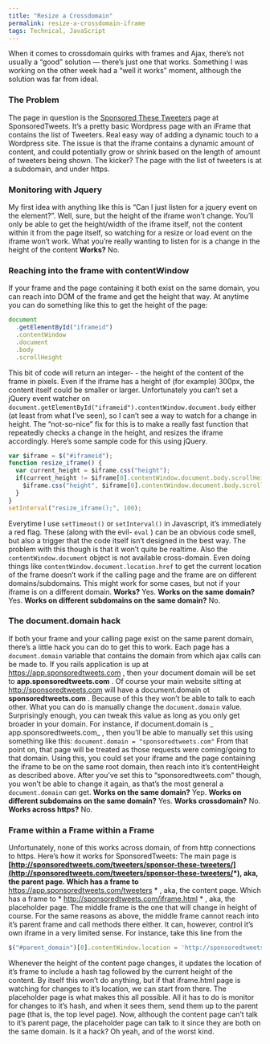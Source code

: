 ```yaml
---
title: "Resize a Crossdomain"
permalink: resize-a-crossdomain-iframe
tags: Technical, JavaScript
---
```


When it comes to crossdomain quirks with frames and Ajax, there’s not usually a “good” solution — there’s just one that works. Something I was working on the other week had a “well it works” moment, although the solution was far from ideal.

### The Problem

The page in question is the [Sponsored These Tweeters](http://sponsoredtweets.com/tweeters/sponsor-these-tweeters/) page at SponsoredTweets. It’s a pretty basic Wordpress page with an iFrame that contains the list of Tweeters. Real easy way of adding a dynamic touch to a Wordpress site. The issue is that the iframe contains a dynamic amount of content, and could potentially grow or shrink based on the length of amount of tweeters being shown. The kicker? The page with the list of tweeters is at a subdomain, and under https.

### Monitoring with Jquery

My first idea with anything like this is “Can I just listen for a jquery event on the element?”. Well, sure, but the height of the iframe won’t change. You’ll only be able to get the height/width of the iframe itself, not the content within it from the page itself, so watching for a resize or load event on the iframe won’t work. What you’re really wanting to listen for is a change in the height of the content **Works?** No.

### Reaching into the frame with contentWindow

If your frame and the page containing it both exist on the same domain, you can reach into DOM of the frame and get the height that way. At anytime you can do something like this to get the height of the page:

```javascript
document
  .getElementById("iframeid")
  .contentWindow
  .document
  .body
  .scrollHeight
```

This bit of code will return an integer- - the height of the content of the frame in pixels. Even if the iframe has a height of (for example) 300px, the content itself could be smaller or larger. Unfortunately you can’t set a jQuery event watcher on `document.getElementById("iframeid").contentWindow.document.body` either (at least from what I’ve seen), so I can’t see a way to watch for a change in height. The “not-so-nice” fix for this is to make a really fast function that repeatedly checks a change in the height, and resizes the iframe accordingly. Here’s some sample code for this using jQuery.

```javascript
var $iframe = $("#iframeid");
function resize_iframe() {
  var current_height = $iframe.css("height");
  if(current_height != $iframe[0].contentWindow.document.body.scrollHeight) {
    $iframe.css("height", $iframe[0].contentWindow.document.body.scrollHeight);
  }
}
setInterval("resize_iframe();", 100);
```

Everytime I use `setTimeout()` or `setInterval()` in Javascript, it’s immediately a red flag. These (along with the evil- `eval` ) can be an obvious code smell, but also a trigger that the code itself isn’t designed in the best way. The problem with this though is that it won’t quite be realtime. Also the `contentWindow.document` object is not available cross-domain. Even doing things like `contentWindow.document.location.href` to get the current location of the frame doesn’t work if the calling page and the frame are on different domains/subdomains. This might work for some cases, but not if your iframe is on a different domain. **Works?** Yes. **Works on the same domain?** Yes. **Works on different subdomains on the same domain?** No.

### The document.domain hack

If both your frame and your calling page exist on the same parent domain, there’s a little hack you can do to get this to work. Each page has a `document.domain` variable that contains the domain from which ajax calls can be made to. If you rails application is up at <https://app.sponsoredtweets.com> , then your document domain will be set to **app.sponsoredtweets.com** . Of course your main website sitting at <http://sponsoredtweets.com> will have a document.domain ot **sponsoredtweets.com** . Because of this they won’t be able to talk to each other. What you can do is manually change the `document.domain` value. Surprisingly enough, you can tweak this value as long as you only get broader in your domain. For instance, if document.domain is \_ app.sponsoredtweets.com\_ , then you’ll be able to manually set this using something like this: `document.domain = "sponsoredtweets.com"` From that point on, that page will be treated as those requests were coming/going to that domain. Using this, you could set your iframe and the page containing the iframe to be on the same root domain, then reach into it’s contentHeight as described above. After you’ve set this to “sponsoredtweets.com” though, you won’t be able to change it again, as that’s the most general a `document.domain` can get. **Works on the same domain?** Yep. **Works on different subdomains on the same domain?** Yes. **Works crossdomain?** No. **Works across https?** No.

### Frame within a Frame within a Frame

Unfortunately, none of this works across domain, of from http connections to https. Here’s how it works for SponsoredTweets: The main page is **[http://sponsoredtweets.com/tweeters/sponsor-these-tweeters/](http://sponsoredtweets.com/tweeters/sponsor-these-tweeters/*), aka, the parent page. Which has a frame to** <https://app.sponsoredtweets.com/tweeters> \* , aka, the content page. Which has a frame to \* <http://sponsoredtweets.com/iframe.html> \* , aka, the placeholder page. The middle frame is the one that will change in height of course. For the same reasons as above, the middle frame cannot reach into it’s parent frame and call methods there either. It can, however, control it’s own iframe in a very limited sense. For instance, take this line from the

```javascript
$("#parent_domain")[0].contentWindow.location = 'http://sponsoredtweets.com/iframe.html#' + height;
```

Whenever the height of the content page changes, it updates the location of it’s frame to include a hash tag followed by the current height of the content. By itself this won’t do anything, but if that iframe.html page is watching for changes to it’s location, we can start from there. The placeholder page is what makes this all possible. All it has to do is monitor for changes to it’s hash, and when it sees them, send them up to the parent page (that is, the top level page). Now, although the content page can’t talk to it’s parent page, the placeholder page can talk to it since they are both on the same domain. Is it a hack? Oh yeah, and of the worst kind.
